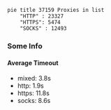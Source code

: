 
```mermaid
pie title 37159 Proxies in list
    "HTTP" : 23327
    "HTTPS": 5474
    "SOCKS" : 12493
```

### Some Info
#### Average Timeout

- mixed: 3.8s
- http: 1.9s
- https: 11.8s
- socks: 8.6s